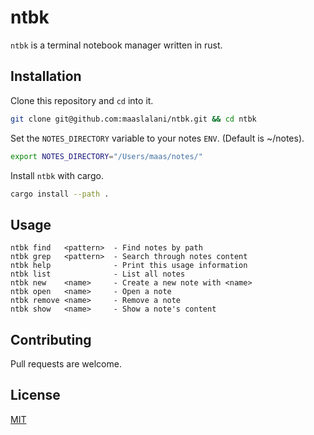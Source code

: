 # ntbk

`ntbk` is a terminal notebook manager written in rust.

## Installation

Clone this repository and `cd` into it.

```bash
git clone git@github.com:maaslalani/ntbk.git && cd ntbk
```

Set the `NOTES_DIRECTORY` variable to your notes `ENV`. (Default is ~/notes).
```bash
export NOTES_DIRECTORY="/Users/maas/notes/"
```

Install `ntbk` with cargo.
```bash
cargo install --path .
```

## Usage

```
ntbk find   <pattern>  - Find notes by path
ntbk grep   <pattern>  - Search through notes content
ntbk help              - Print this usage information
ntbk list              - List all notes
ntbk new    <name>     - Create a new note with <name>
ntbk open   <name>     - Open a note
ntbk remove <name>     - Remove a note
ntbk show   <name>     - Show a note's content
```

## Contributing
Pull requests are welcome.

## License
[MIT](https://choosealicense.com/licenses/mit/)
